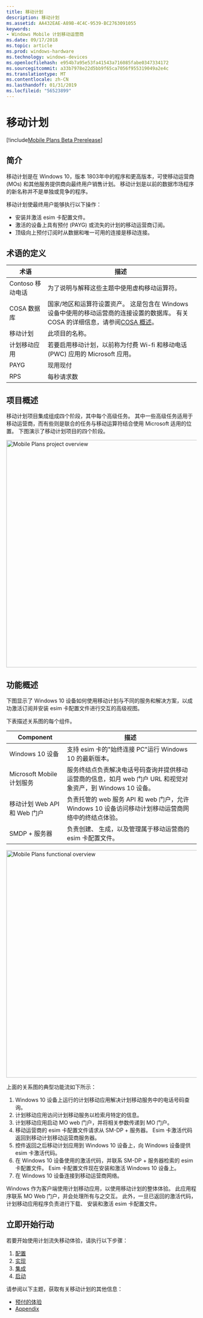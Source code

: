 ```yaml
---
title: 移动计划
description: 移动计划
ms.assetid: AA432EAE-A89B-4C4C-9539-BC2763091055
keywords:
- Windows Mobile 计划移动运营商
ms.date: 09/17/2018
ms.topic: article
ms.prod: windows-hardware
ms.technology: windows-devices
ms.openlocfilehash: e954b7a95e53fa41543a716085fabe0347334172
ms.sourcegitcommit: a33b7978e22d5bb9f65ca7056f955319049a2e4c
ms.translationtype: MT
ms.contentlocale: zh-CN
ms.lasthandoff: 01/31/2019
ms.locfileid: "56523899"
---
```

# <a name="mobile-plans"></a>移动计划

[!include[Mobile Plans Beta Prerelease](../mobile-plans-beta-prerelease.md)]

## <a name="introduction"></a>简介

移动计划是在 Windows 10，版本 1803年中的程序和更高版本，可使移动运营商 (MOs) 和其他服务提供商向最终用户销售计划。 移动计划是以前的数据市场程序的新名称并不是单独或竞争的程序。

移动计划使最终用户能够执行以下操作：

- 安装并激活 esim 卡配置文件。
- 激活的设备上具有预付 (PAYG) 或流失的计划的移动运营商订阅。
- 顶级向上预付订阅时从数据和唯一可用的连接是移动连接。

## <a name="definition-of-terms"></a>术语的定义

| 术语 | 描述 |
| --- | --- |
| Contoso 移动电话 | 为了说明与解释这些主题中使用虚构移动运算符。 |
| COSA 数据库 | 国家/地区和运算符设置资产。 这是包含在 Windows 设备中使用的移动运营商的连接设置的数据库。 有关 COSA 的详细信息，请参阅[COSA 概述](cosa-overview.md)。 |
| 移动计划 | 此项目的名称。 |   
| 计划移动应用 | 若要启用移动计划，以前称为付费 Wi-fi 和移动电话 (PWC) 应用的 Microsoft 应用。 |
| PAYG | 现用现付 |
| RPS | 每秒请求数 |

## <a name="project-overview"></a>项目概述

移动计划项目集成组成四个阶段，其中每个高级任务。 其中一些高级任务适用于移动运营商，而有些则是联合的任务与移动运算符结合使用 Microsoft 适用的位置。 下图演示了移动计划项目的四个阶段。

<img src="images/dynamo_project_overview.png" alt="Mobile Plans project overview" title="移动计划项目概述" width="600" />

## <a name="functional-overview"></a>功能概述

下图显示了 Windows 10 设备如何使用移动计划与不同的服务和解决方案，以成功激活订阅并安装 esim 卡配置文件进行交互的高级视图。

下表描述关系图的每个组件。

| Component | 描述 |
| --- | --- |
| Windows 10 设备 | 支持 esim 卡的"始终连接 PC"运行 Windows 10 的最新版本。 |
| Microsoft Mobile 计划服务 | 服务终结点负责解决电话号码查询并提供移动运营商的信息，如月 web 门户 URL 和视觉对象资产，到 Windows 10 设备。 |
| 移动计划 Web API 和 Web 门户 | 负责托管的 web 服务 API 和 web 门户，允许 Windows 10 设备访问移动计划移动运营商网络中的终结点体验。 |
| SMDP + 服务器 | 负责创建、 生成，以及管理属于移动运营商的 esim 卡配置文件。 |

<img src="images/dynamo_functional_overview.png" alt="Mobile Plans functional overview" title="移动计划功能概述" width="600" />

上面的关系图的典型功能流如下所示：

1. Windows 10 设备上运行的计划移动应用解决计划移动服务中的电话号码查询。
2. 计划移动应用访问计划移动服务以检索月特定的信息。
3. 计划移动应用启动 MO web 门户，并将相关参数传递到 MO 门户。
4. 移动运营商的 esim 卡配置文件请求从 SM-DP + 服务器。 Esim 卡激活代码返回到移动计划移动运营商服务器。
5. 控件返回之后移动计划应用到 Windows 10 设备上，向 Windows 设备提供 esim 卡激活代码。
6. 在 Windows 10 设备使用的激活代码，并联系 SM-DP + 服务器检索的 esim 卡配置文件。 Esim 卡配置文件现在安装和激活 Windows 10 设备上。
7. 在 Windows 10 设备连接到移动运营商网络。

Windows 作为客户端使用计划移动应用，以使用移动计划的整体体验。 此应用程序联系 MO Web 门户，并会处理所有与之交互。 此外，一旦已返回的激活代码，计划移动应用程序负责进行下载、 安装和激活 esim 卡配置文件。

## <a name="get-started"></a>立即开始行动

若要开始使用计划流失移动体验，请执行以下步骤：

1. [配置](mobile-plans-configuration.md)
2. [实现](mobile-plans-implementation.md)
3. [集成](mobile-plans-integration.md)
4. [启动](mobile-plans-launch.md)

请参阅以下主题，获取有关移动计划的其他信息：

- [预付的体验](mobile-plans-prepaid-experience.md)
- [Appendix](mobile-plans-appendix.md)